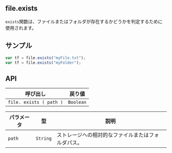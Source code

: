 ## file.exists

`exists`関数は、ファイルまたはフォルダが存在するかどうかを判定するために使用されます。

## サンプル

```javascript
var tf = file.exists("myFile.txt");
var tf = file.exists("myFolder");
```

## API

| 呼び出し | 戻り値 |
|---|---|
| `file. exists ( path )` | `Boolean` |

| パラメータ | 型 | 説明 |
|---|---|---|
| `path` | `String` | ストレージへの相対的なファイルまたはフォルダパス。 |